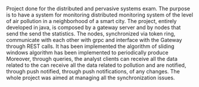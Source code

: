 Project done for the distributed and pervasive systems exam. The purpose is to have a system for monitoring distributed monitoring system of the level of air pollution in a neighborhood of a smart city. The project, entirely developed in java, is composed by a gateway server and by nodes that send the send the statistics. The nodes, synchronized via token ring, communicate with each other with grpc and interface with the Gateway through REST calls. It has been implemented the algorithm of
sliding windows algorithm has been implemented to periodically produce Moreover, through queries, the analyst clients can receive all the data related to the can receive all the data related to pollution and are notified, through push notified, through push notifications, of any changes. The whole project was aimed at managing all the
synchronization issues.
